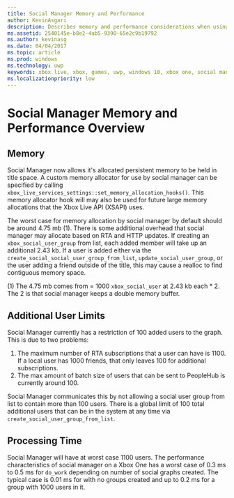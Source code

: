 ```yaml
---
title: Social Manager Memory and Performance
author: KevinAsgari
description: Describes memory and performance considerations when using Xbox Live social manager API manager.
ms.assetid: 2540145e-b8e2-4ab5-9390-65e2c9b19792
ms.author: kevinasg
ms.date: 04/04/2017
ms.topic: article
ms.prod: windows
ms.technology: uwp
keywords: xbox live, xbox, games, uwp, windows 10, xbox one, social manager, people
ms.localizationpriority: low
---
```

# Social Manager Memory and Performance Overview

## Memory
Social Manager now allows it's allocated persistent memory to be held in title space. A custom memory allocator for use by social manager can be specified by calling `xbox_live_services_settings::set_memory_allocation_hooks()`. This memory allocator hook will may also be used for future large memory allocations that the Xbox Live API (XSAPI) uses.

The worst case for memory allocation by social manager by default should be around 4.75 mb (1). There is some additional overhead that social manager may allocate based on RTA and HTTP updates. If creating an `xbox_social_user_group` from list, each added member will take up an additional 2.43 kb. If a user is added either via the `create_social_social_user_group_from_list`, `update_social_user_group`, or the user adding a friend outside of the title, this may cause a realloc to find contiguous memory space.

(1) The 4.75 mb comes from = 1000 `xbox_social_user` at 2.43 kb each * 2. The 2 is that social manager keeps a double memory buffer.

## Additional User Limits
Social Manager currently has a restriction of 100 added users to the graph. This is due to two problems:

1. The maximum number of RTA subscriptions that a user can have is 1100. If a local user has 1000 friends, that only leaves 100 for additional subscriptions.
2. The max amount of batch size of users that can be sent to PeopleHub is currently around 100.

Social Manager communicates this by not allowing a social user group from list to contain more than 100 users. There is a global limit of 100 total additional users that can be in the system at any time via `create_social_user_group_from_list`.

## Processing Time
Social Manager will have at worst case 1100 users. The performance characteristics of social manager on a Xbox One has a worst case of 0.3 ms to 0.5 ms for `do_work` depending on number of social graphs created. The typical case is 0.01 ms for with no groups created and up to 0.2  ms for a group with 1000 users in it.
